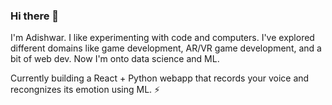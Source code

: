 ### Hi there 👋

<!--
**AdishWar/AdishWar** is a ✨ _special_ ✨ repository because its `README.md` (this file) appears on your GitHub profile.

Here are some ideas to get you started:

- 🔭 I’m currently working on ...
- 🌱 I’m currently learning ...
- 👯 I’m looking to collaborate on ...
- 🤔 I’m looking for help with ...
- 💬 Ask me about ...
- 📫 How to reach me: ...
- 😄 Pronouns: ...
- ⚡ Fun fact: ...
-->

I'm Adishwar. I like experimenting with code and computers. I've explored different domains like game development, AR/VR game development, and a bit of web dev. Now I'm onto data science and ML. 

Currently building a React + Python webapp that records your voice and recongnizes its emotion using ML. ⚡
